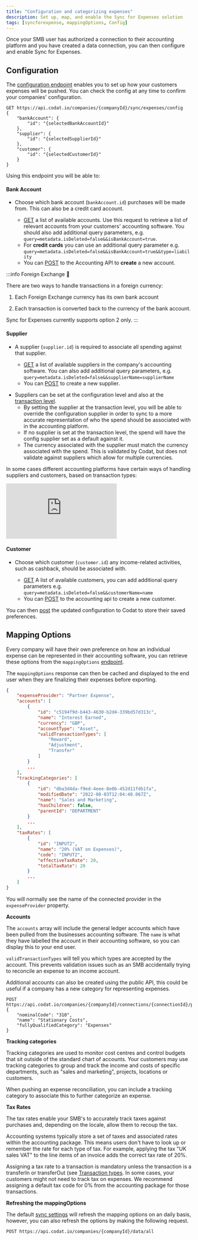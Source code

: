 ```yaml
---
title: "Configuration and categorizing expenses"
description: Set up, map, and enable the Sync for Expenses solution
tags: [syncforexpense, mappingOptions, Config]
---
```


Once your SMB user has authorized a connection to their accounting platform and you have created a data connection, you can then configure and enable Sync for Expenses.

## Configuration

The [configuration endpoint](/sync-for-expenses-api#/operations/get-company-configuration) enables you to set up how your customers expenses will be pushed. 
You can check the config at any time to confirm your companies' configuration.

```http title="Company Config"
GET https://api.codat.io/companies/{companyId}/sync/expenses/config
{
    "bankAccount": {
        "id": "{selectedBankAccountId}"
    },
    "supplier": {
        "id": "{selectedSupplierId}"
    },
    "customer": {
        "id": "{selectedCustomerId}"
    }
}
```

Using this endpoint you will be able to:
#### Bank Account
<ul>
   <li>
      Choose which bank account (<code>bankAccount.id</code>) purchases will be made from. This can also be a credit card account.
   </li>
   <ul>
      <li>
         <a href="/accounting-api#/operations/get-account">GET</a> a list of available accounts.  
         Use this request to retrieve a list of relevant accounts from your customers' accounting software.  You should also add additional query parameters, e.g. <code>query=metadata.isDeleted=false&&isBankAccount=true</code>. 
<li>For <strong>credit cards</strong> you can use an additional query parameter e.g. <code>query=metadata.isDeleted=false&&isBankAccount=true&&type=liability</code></li>
      </li>
      <li>
         You can <a href="/accounting-api#/operations/post-account">POST</a> to the Accounting API to <strong>create</strong> a new account.
      </li>
   </ul>
</ul>

:::info Foreign Exchange 💱

There are two ways to handle transactions in a foreign currency:

1. Each Foreign Exchange currency has its own bank account

2. Each transaction is converted back to the currency of the bank account.

Sync for Expenses currently supports option 2 only.
:::

#### Supplier
<ul>
   <li>
      A supplier (<code>supplier.id</code>) is required to associate all spending against that supplier. 
   </li>
   <ul>
      <li>
         <a href="/accounting-api#/operations/list-suppliers">GET</a> a list of available suppliers in the company's accounting software. You can also add additional query parameters, e.g. <code>query=metadata.isDeleted=false&&supplierName=supplierName</code>
      </li>
      <li>
         You can <a href="/accounting-api#/operations/create-suppliers">POST</a> to create a new supplier.
      </li>
   </ul>
</ul>

- Suppliers can be set at the configuration level and also at the [transaction level](https://docs.codat.io/sync-for-expenses-api#/operations/create-expense-dataset#request-body).
    - By setting the supplier at the transaction level, you will be able to override the configuration supplier in order to sync to a more accurate representation of who the spend should be associated with in the accounting platform.
    - If no supplier is set at the transaction level, the spend will have the config supplier set as a default against it. 
    - The currency associated with the supplier must match the currency associated with the spend. This is validated by Codat, but does not validate against suppliers which allow for multiple currencies.  
 
In some cases different accounting platforms have certain ways of handling suppliers and customers, based on transaction types: 
<iframe
  src="https://docs.google.com/spreadsheets/d/e/2PACX-1vQ5H9qT9aqJ7R2o8h7DgIBXo9ElwBvHRbooUNVylJGa747oB8e24mOxv0y2WBACyvqWChmvgUerKmIm/pubhtml?widget=true&amp;headers=false"
  frameborder="0"
  style={{ top: 0, left: 0, width: "100%", height: "400px" }}
></iframe>

#### Customer
<ul>
   <li>
      Choose which customer (<code>customer.id</code>) any income-related activities, such as cashback, should be associated with.  
   </li>
   <ul>
      <li>
         <a href="/accounting-api#/operations/get-customers">GET</a> A list of available customers, you can add additional query parameters e.g. <code>query=metadata.isDeleted=false&&customerName=name</code>
      </li>
      <li>
         You can <a href="/accounting-api#/operations/post-customers">POST</a> to the accounting api to create a new customer.
      </li>
   </ul>
</ul>

You can then [post](sync-for-expenses-api#/operations/save-company-configuration) the updated configuration to Codat to store their saved preferences.

## Mapping Options

Every company will have their own preference on how an individual expense can be represented in their accounting software, you can retrieve these options from the `mappingOptions` [endpoint](/sync-for-expenses-api#/operations/get-mapping-options).

The `mappingOptions` response can then be cached and displayed to the end user when they are finalizing their expenses before exporting.

```json title="Sample mappingOptions response"
{
    "expenseProvider": "Partner Expense",
    "accounts": [
        {
            "id": "c5194f9d-b443-4630-b2d4-339bd57d313c",
            "name": "Interest Earned",
            "currency": "GBP",
            "accountType": "Asset",
            "validTransactionTypes": [
                "Reward",
                "Adjustment",
                "Transfer"
            ]
        }
        ...
    ],
    "trackingCategories": [
        {
            "id": "dba3d4da-f9ed-4eee-8e0b-452d11fdb1fa",
            "modifiedDate": "2022-08-03T12:04:40.067Z",
            "name": "Sales and Marketing",
            "hasChildren": false,
            "parentId": "DEPARTMENT"
        }
        ...
    ],
    "taxRates": [
        {
            "id": "INPUT2",
            "name": "20% (VAT on Expenses)",
            "code": "INPUT2",
            "effectiveTaxRate": 20,
            "totalTaxRate": 20
        }
        ...
    ]
}
```

You will normally see the name of the connected provider in the `expenseProvider` property.

**Accounts**

The `accounts` array will include the general ledger accounts which have been pulled from the businesses accounting software. The `name` is what they have labelled the account in their accounting software, so you can display this to your end user.

`validTransactionTypes` will tell you which types are accepted by the account. This prevents validation issues such as an SMB accidentally trying to reconcile an expense to an income account.

Additional accounts can also be created using the public API, this could be useful if a company has a new category for representing expenses.

``` http title="create new expense account"
POST https://api.codat.io/companies/{companyId}/connections/{connectionId}/push/accounts",
{
    "nominalCode": "310",
    "name": "Stationary Costs",
    "fullyQualifiedCategory": "Expenses"
}
```

**Tracking categories**

Tracking categories are used to monitor cost centres and control budgets that sit outside of the standard chart of accounts. Your customers may use tracking categories to group and track the income and costs of specific departments, such as "sales and marketing", projects, locations or customers.

When pushing an expense reconciliation, you can include a tracking category to associate this to further categorize an expense.

**Tax Rates**

The tax rates enable your SMB's to accurately track taxes against purchases and, depending on the locale, allow them to recoup the tax.

Accounting systems typically store a set of taxes and associated rates within the accounting package. This means users don't have to look up or remember the rate for each type of tax. For example, applying the tax "UK sales VAT" to the line items of an invoice adds the correct tax rate of 20%. 

Assigning a tax rate to a transaction is mandatory unless the transaction is a transferIn or transferOut (see [Transaction types](/sync-for-expenses/sync-process/expense-transactions#transaction-types). In some cases, your customers might not need to track tax on expenses. We recommend assigning a default tax code for 0% from the accounting package for those transactions.

**Refreshing the mappingOptions**

The default [sync settings](GettingStarted#datatypes) will refresh the mapping options on an daily basis, however, you can also refresh the options by making the following request.

``` http
POST https://api.codat.io/companies/{companyId}/data/all
```
